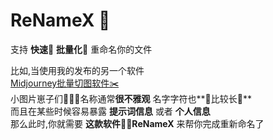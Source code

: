 # ReNameX 🤣

支持  **快速**🚀 **批量化**👏 重命名你的文件  

比如,当使用我的发布的另一个软件  
[Midjourney批量切图软件✂️](https://github.com/Muziyu888/ImageSpliter-for-Midjourney)  
小图片崽子们🎴🎴🎴名称通常**很不雅观**
名字字符也**🧠比较长🧠**  
而且在某些时候容易暴露 **提示词信息** 或者 **个人信息**  
那么此时,你就需要 **这款软件✋🏻ReNameX** 来帮你完成重新命名了

